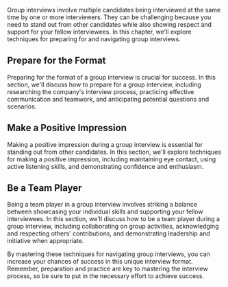 
Group interviews involve multiple candidates being interviewed at the same time by one or more interviewers. They can be challenging because you need to stand out from other candidates while also showing respect and support for your fellow interviewees. In this chapter, we'll explore techniques for preparing for and navigating group interviews.

Prepare for the Format
----------------------

Preparing for the format of a group interview is crucial for success. In this section, we'll discuss how to prepare for a group interview, including researching the company's interview process, practicing effective communication and teamwork, and anticipating potential questions and scenarios.

Make a Positive Impression
--------------------------

Making a positive impression during a group interview is essential for standing out from other candidates. In this section, we'll explore techniques for making a positive impression, including maintaining eye contact, using active listening skills, and demonstrating confidence and enthusiasm.

Be a Team Player
----------------

Being a team player in a group interview involves striking a balance between showcasing your individual skills and supporting your fellow interviewees. In this section, we'll discuss how to be a team player during a group interview, including collaborating on group activities, acknowledging and respecting others' contributions, and demonstrating leadership and initiative when appropriate.

By mastering these techniques for navigating group interviews, you can increase your chances of success in this unique interview format. Remember, preparation and practice are key to mastering the interview process, so be sure to put in the necessary effort to achieve success.
